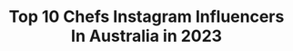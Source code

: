 ---
title: Top 10 Chefs Instagram Influencers In Australia in 2023
description: >-
  Find top chefs Instagram influencers in Australia in 2023. Most popular hashtags: #gopro #australia #goldcoast.
platform: Instagram
hits: 110
text_top: Analyze the most popular Instagram accounts on inBeat.
text_bottom: Our search engine aggregates 110 Instagram influencers like this in Australia for you to contact.
profiles:
  - username: "martinbennreal"
    fullname: >-
      Martin  Benn
    bio: >-
      CHEF
    location: "Australia"
    followers: 35666
    engagement: 224
    commentsToLikes: 0.030442
    id: ck5bux70hil8x0i11wgh3yujl
    verified: false
    hashtags: "#architecture, #noice, #toomuchtimeinlockdown, #repost"
  - username: "bj.thetraveller"
    fullname: >-
      B.Scott | Adventure Traveller
    bio: >-
      📍Expat living in Australia Aspiring Photographer 📷 USMC VET 🏅 Certified Chef 🔪 Certified Diver🤿 Adventurer 🏄🏽 Gamer 🎮
    location: "Australia"
    followers: 8458
    engagement: 767
    commentsToLikes: 0.086963
    id: ck8t0ha4vs22x0j78jby8l3k4
    verified: false
    hashtags: "#blackguystraveltoo, #blacktraveljourney, #intoblackguys, #padi"
  - username: "nabbi__"
    fullname: >-
      NABAYET
    bio: >-
      Ethiopian | Australia Biomedical Scientist | Researcher | Pastry Chef contactnabayet@gmail.com
    location: "Australia"
    followers: 95985
    engagement: 909
    commentsToLikes: 0.012220
    id: ckap2lqr2ze1n0i78pbhpfyfn
    verified: true
    hashtags: ""
  - username: "yogibeachhouse"
    fullname: >-
      Aelee Oh
    bio: >-
      アイリー| 오애리﻿ ❖ ヨガ講師| Yoga Teacher E-RYT500🧘🏽‍♀️💕﻿ ❖ ローフード講師| Certified Raw Food Chef🌱﻿ ❖ゴールドコースト在住| Gold Coast🇦🇺﻿ ▼ヨガクラスやオンラインサロンの詳細はこちらから✨
    location: "Australia"
    followers: 20269
    engagement: 883
    commentsToLikes: 0.052798
    id: ck15rb25f71vp0i195sgp78rx
    verified: false
    hashtags: "#challenge, #yogachallenge, #me, #yogahalloween"
  - username: "chicko9"
    fullname: >-
      Chicko Segeyaro
    bio: >-
      Born in 🇵🇬 raised in 🇦🇺|SYD| co-founder of @yktr_ one half of @segrassys and @help_yah_self chef |twitter: @CSegeyaro
    location: "Australia"
    followers: 60967
    engagement: 270
    commentsToLikes: 0.012929
    id: ck15tuisljyvf0i191mddxfp3
    verified: true
    hashtags: "#plustwo, #whisky, #loveatfirstsip, #nosingleway"
  - username: "missarahglover"
    fullname: >-
      S A R A H  G L O V E R
    bio: >-
      👩🏽‍🍳 Chef/ Pastry/ BBQ 🐟 Hunter/Gatherer/Foraging 📚Wild Adventure/Wild Child Cookbook 🔥 catering @thewild_kitchen 🍖 @traegergrillsoz
    location: "Australia"
    followers: 54081
    engagement: 99
    commentsToLikes: 0.023546
    id: ck0vxeap8yh540i19rzsbgwdz
    verified: true
    hashtags: "#firecooking, #outdoorkitchen, #outdooradventures, #outdoorliving"
  - username: "thiagocruz2"
    fullname: >-
      Thiago Cruz
    bio: >-
      📍Gold Coast 🇦🇺 Feito brisa, sou passageiro por todos os cantos. Ocean Lover 🌊 Scuba diving 🤿 Vegetarian 🌱 Chef 🔪 Gastronomy//Business 🇧🇷|🇨🇴|🇺🇾|🇦🇺
    location: "Australia"
    followers: 2755
    engagement: 1037
    commentsToLikes: 0.035304
    id: ck9hbmni3hip00j78gpi227qo
    verified: false
    hashtags: "#australia, #whitsundays, #gopro, #quechuabrasil"
  - username: "rainbownourishments"
    fullname: >-
      Anthea
    bio: >-
      🥑Tasty vegan recipes w a twist 📷Food photographer + blogger + chef 🍰Cookbook author + former cake biz owner Australia 📧anthea@rainbownourishments.com
    location: "Australia"
    followers: 193107
    engagement: 288
    commentsToLikes: 0.030762
    id: ck136b8pz5mvo0i19dvi57yyz
    verified: false
    hashtags: "#australianblueberriespartner"
  - username: "chef_aussie_angel"
    fullname: >-
      Chef Aussie Angel
    bio: >-
      Sassy/cute Australian cat model/chef of delectable sweet treats!🍰 🐶Bro @aussie_winston_ 10%DISC AUSSIEANGEL10 @always_whiskered Chef10 @swanky_paws
    location: "Australia"
    followers: 4560
    engagement: 941
    commentsToLikes: 0.222593
    id: ck8t3ozzc3ybl0j78gokjf89r
    verified: false
    hashtags: "#rspcansw, #spookyinabaaus"
  - username: "daniel.justdessertsau"
    fullname: >-
      Daniel
    bio: >-
      👉 Official Instagram of Daniel Treacy from Zumbo's Just Desserts 👉 Head Pastry Chef
    location: "Australia"
    followers: 18583
    engagement: 713
    commentsToLikes: 0.028008
    id: ck6u3kdazyanl0j712kff21ty
    verified: false
    hashtags: "#stayhome"
---